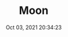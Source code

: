 ---
id: 72
title: Moon 
file-slug: moon
date: Oct 03, 2021 20:34:23
feature: false
category: icons
angle: dynamic
clay: https://3dicons.sgp1.cdn.digitaloceanspaces.com/v1/dynamic/clay/moon-dynamic-clay.png
gradient: https://3dicons.sgp1.cdn.digitaloceanspaces.com/v1/dynamic/gradient/moon-dynamic-gradient.png
color: https://3dicons.sgp1.cdn.digitaloceanspaces.com/v1/dynamic/color/moon-dynamic-color.png
premium: https://3dicons.sgp1.cdn.digitaloceanspaces.com/v1/dynamic/premium/moon-dynamic-premium.png
---